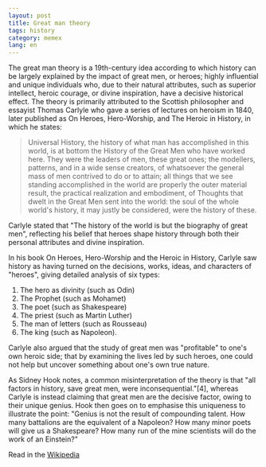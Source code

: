 ```yaml
---
layout: post
title: Great man theory
tags: history
category: memex
lang: en
---
```


The great man theory is a 19th-century idea according to which history can be largely explained by the impact of great men, or heroes; highly influential and unique individuals who, due to their natural attributes, such as superior intellect, heroic courage, or divine inspiration, have a decisive historical effect. The theory is primarily attributed to the Scottish philosopher and essayist Thomas Carlyle who gave a series of lectures on heroism in 1840, later published as On Heroes, Hero-Worship, and The Heroic in History, in which he states:

> Universal History, the history of what man has accomplished in this world, is at bottom the History of the Great Men who have worked here. They were the leaders of men, these great ones; the modellers, patterns, and in a wide sense creators, of whatsoever the general mass of men contrived to do or to attain; all things that we see standing accomplished in the world are properly the outer material result, the practical realization and embodiment, of Thoughts that dwelt in the Great Men sent into the world: the soul of the whole world's history, it may justly be considered, were the history of these.


Carlyle stated that "The history of the world is but the biography of great men", reflecting his belief that heroes shape history through both their personal attributes and divine inspiration. 

In his book On Heroes, Hero-Worship and the Heroic in History, Carlyle saw history as having turned on the decisions, works, ideas, and characters of "heroes", giving detailed analysis of six types:

1. The hero as divinity (such as Odin)
2. The Prophet (such as Mohamet)
3. The poet (such as Shakespeare)
4. The priest (such as Martin Luther)
5. The man of letters (such as Rousseau) 
6. The king (such as Napoleon). 

Carlyle also argued that the study of great men was "profitable" to one's own heroic side; that by examining the lives led by such heroes, one could not help but uncover something about one's own true nature.

As Sidney Hook notes, a common misinterpretation of the theory is that "all factors in history, save great men, were inconsequential."[4], whereas Carlyle is instead claiming that great men are the decisive factor, owing to their unique genius. Hook then goes on to emphasise this uniqueness to illustrate the point: "Genius is not the result of compounding talent. How many battalions are the equivalent of a Napoleon? How many minor poets will give us a Shakespeare? How many run of the mine scientists will do the work of an Einstein?"

Read in the [Wikipedia](https://en.wikipedia.org/wiki/Great_man_theory)